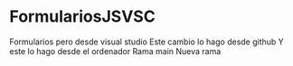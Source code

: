 # FormulariosJSVSC
Formularios pero desde visual studio 
Este cambio lo hago desde github
Y este lo hago desde el ordenador
Rama main
Nueva rama
